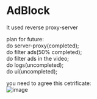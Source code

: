 # AdBlock
It used reverse proxy-server


plan for future:<br>
do server-proxy(completed);<br>
do filter ads(50% completed);<br>
do filter ads in the video;<br>
do logs(uncompleted);<br>
do ui(uncompleted);<br>

you need to agree this cetrificate:<br>
![image](https://github.com/zhGorbachov/AdBlock/assets/115892673/c788a95a-3cd1-4d4b-aa6c-155dccb14c40)
